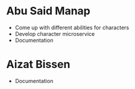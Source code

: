 # Abu Said Manap
* Come up with different abilities for characters
* Develop character microservice
* Documentation
# Aizat Bissen
* Documentation
